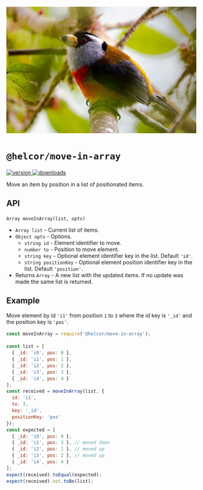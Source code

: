 ![helcor](https://github.com/romelperez/helcor/raw/main/helcor.jpg)

# `@helcor/move-in-array`

<a href="https://npmjs.org/package/@helcor/move-in-array">
  <img src="https://img.shields.io/npm/v/@helcor/move-in-array.svg" alt="version" />
</a>
<a href="https://npmjs.org/package/@helcor/move-in-array">
  <img src="https://img.shields.io/npm/dm/@helcor/move-in-array.svg" alt="downloads" />
</a>

Move an item by position in a list of positionated items.

## API

`Array moveInArray(list, opts)`

- `Array list` - Current list of items.
- `Object opts` - Options.
  - `string id` - Element identifier to move.
  - `number to` - Position to move element.
  - `string key` - Optional element identifier key in the list. Default `'id'`.
  - `string positionKey` - Optional element position identifier key in the list.
  Default `'position'`.
- Returns `Array` - A new list with the updated items. If no update was made the
same list is returned.

## Example

Move element by id `'i1'` from position `1` to `3` where the id key is `'_id'` and
the position key is `'pos'`.

```js
const moveInArray = require('@helcor/move-in-array');

const list = [
  { _id: 'i0', pos: 0 },
  { _id: 'i1', pos: 1 },
  { _id: 'i2', pos: 2 },
  { _id: 'i3', pos: 3 },
  { _id: 'i4', pos: 4 }
];
const received = moveInArray(list, {
  id: 'i1',
  to: 3,
  key: '_id',
  positionKey: 'pos'
});
const expected = [
  { _id: 'i0', pos: 0 },
  { _id: 'i1', pos: 3 }, // moved down
  { _id: 'i2', pos: 1 }, // moved up
  { _id: 'i3', pos: 2 }, // moved up
  { _id: 'i4', pos: 4 }
];
expect(received).toEqual(expected);
expect(received).not.toBe(list);
```
